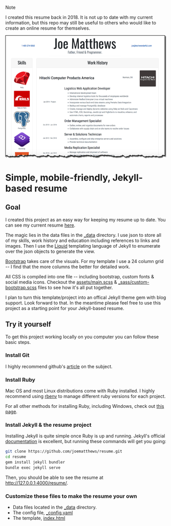> [!NOTE]  
> I created this resume back in 2018. It is not up to date with my current information, but this repo may still be useful to others who would like to create an online resume for themselves.

![resume screenshot](https://raw.githubusercontent.com/joematthews/resume/master/assets/images/resume_screenshot.png)
# Simple, mobile-friendly, Jekyll-based resume

## Goal
I created this project as an easy way for keeping my resume up to date. You can see my current resume [here](https://joematthews.github.io/resume).

The magic lies in the data files in the [_data](https://github.com/joematthews/resume/tree/master/_data) directory.  I use json to store all of my skills, work history and education including references to links and images.  Then I use the [Liquid](http://shopify.github.io/liquid/) templating language of Jekyll to enumerate over the json objects to generate the view.

[Bootstrap](http://getbootstrap.com/) takes care of the visuals.  For my template I use a 24 column grid -- I find that the more columns the better for detailed work.

All CSS is compiled into one file -- including bootstrap, custom fonts & social media icons. Checkout the [assets/main.scss](https://github.com/joematthews/resume/blob/master/assets/main.scss) & [_sass/custom-bootstrap.scss](https://github.com/joematthews/resume/blob/master/_sass/_custom-bootstrap.scss) files to see how it's all put together.

I plan to turn this template/project into an offical Jekyll theme gem with blog support.  Look forward to that.  In the meantime please feel free to use this project as a starting point for your Jekyll-based resume.

## Try it yourself
To get this project working locally on you computer you can follow these basic steps.

### Install Git
I highly recommend github's [article](https://help.github.com/articles/set-up-git/) on the subject.

### Install Ruby
Mac OS and most Linux distributions come with Ruby installed.  I highly recommend using [rbenv](https://github.com/rbenv/rbenv) to manage different ruby versions for each project.

For all other methods for installing Ruby, including Windows, check out [this page](https://www.ruby-lang.org/en/documentation/installation/).

### Install Jekyll & the resume project
Installing Jekyll is quite simple once Ruby is up and running.  Jekyll's official [documentation](https://jekyllrb.com/docs/home/) is excellent, but running these commands will get you going:
```sh
git clone https://github.com/joematthews/resume.git
cd resume
gem install jekyll bundler
bundle exec jekyll serve
```
Then, you should be able to see the resume at http://127.0.0.1:4000/resume/.

### Customize these files to make the resume your own
  * Data files located in the [_data](https://github.com/joematthews/resume/tree/master/_data) directory.
  * The config file, [_config.yaml](https://github.com/joematthews/resume/blob/master/_config.yml)
  * The template, [index.html](https://github.com/joematthews/resume/blob/master/index.html)
